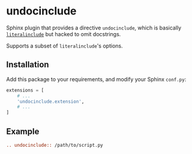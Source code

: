 undocinclude
============

Sphinx plugin that provides a directive `undocinclude`, which is basically [`literalinclude`][0] but hacked to omit docstrings.

Supports a subset of `literalinclude`'s options.

## Installation

Add this package to your requirements, and modify your Sphinx `conf.py`:

```python
extensions = [
    # ...
    'undocinclude.extension',
    # ...
]
```

## Example

```rst
.. undocinclude:: /path/to/script.py
```

[0]: https://www.sphinx-doc.org/en/master/usage/restructuredtext/directives.html#directive-literalinclude
